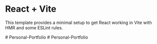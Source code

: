 # React + Vite

This template provides a minimal setup to get React working in Vite with HMR and some ESLint rules.

#   P e r s o n a l - P o r t f o l i o  
 #   P e r s o n a l - P o r t f o l i o  
 